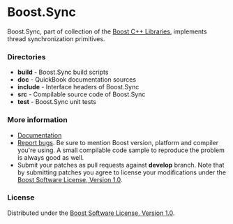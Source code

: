 # Boost.Sync

Boost.Sync, part of collection of the [Boost C++ Libraries](https://github.com/boostorg), implements thread synchronization primitives.

### Directories

* **build** - Boost.Sync build scripts
* **doc** - QuickBook documentation sources
* **include** - Interface headers of Boost.Sync
* **src** - Compilable source code of Boost.Sync
* **test** - Boost.Sync unit tests

### More information

* [Documentation](https://boost.org/libs/sync)
* [Report bugs](https://github.com/boostorg/sync/issues/new). Be sure to mention Boost version, platform and compiler you're using. A small compilable code sample to reproduce the problem is always good as well.
* Submit your patches as pull requests against **develop** branch. Note that by submitting patches you agree to license your modifications under the [Boost Software License, Version 1.0](https://www.boost.org/LICENSE_1_0.txt).

### License

Distributed under the [Boost Software License, Version 1.0](https://www.boost.org/LICENSE_1_0.txt).
